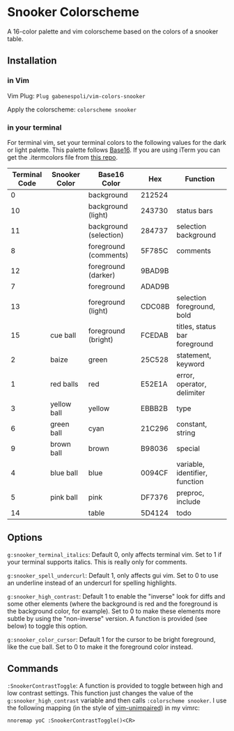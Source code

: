 # Snooker Colorscheme

A 16-color palette and vim colorscheme based on the colors of a snooker table.

## Installation

### in Vim

Vim Plug:
`Plug gabenespoli/vim-colors-snooker`

Apply the colorscheme:
`colorscheme snooker`

### in your terminal

For terminal vim, set your terminal colors to the following values for the dark or light palette. This palette follows [Base16](https://github.com/chriskempson/base16). If you are using iTerm you can get the .itermcolors file from [this repo](https://github.com/gabenespoli/iterm-color-palettes).

| Terminal Code | Snooker Color  | Base16 Color           | Hex    | Function                       |
| ------------- | -------------- | ---------------------- | ------ | -----------------------------  |
| 0             |                | background             | 212524 |                                |
| 10            |                | background (light)     | 243730 | status bars                    |
| 11            |                | background (selection) | 284737 | selection background           |
| 8             |                | foreground (comments)  | 5F785C | comments                       |
| 12            |                | foreground (darker)    | 9BAD9B |                                |
| 7             |                | foreground             | ADAD9B |                                |
| 13            |                | foreground (light)     | CDC08B | selection foreground, bold     |
| 15            | cue ball       | foreground (bright)    | FCEDAB | titles, status bar foreground  |
| 2             | baize          | green                  | 25C528 | statement, keyword             |
| 1             | red balls      | red                    | E52E1A | error, operator, delimiter     |
| 3             | yellow ball    | yellow                 | EBBB2B | type                           |
| 6             | green ball     | cyan                   | 21C296 | constant, string               |
| 9             | brown ball     | brown                  | B98036 | special                        |
| 4             | blue ball      | blue                   | 0094CF | variable, identifier, function |
| 5             | pink ball      | pink                   | DF7376 | preproc, include               |
| 14            |                | table                  | 5D4124 | todo                           |

## Options

`g:snooker_terminal_italics`: Default 0, only affects terminal vim. Set to 1 if your terminal supports italics. This is really only for comments.

`g:snooker_spell_undercurl`: Default 1, only affects gui vim. Set to 0 to use an underline instead of an undercurl for spelling highlights.

`g:snooker_high_contrast`: Default 1 to enable the "inverse" look for diffs and some other elements (where the background is red and the foreground is the background color, for example). Set to 0 to make these elements more subtle by using the "non-inverse" version. A function is provided (see below) to toggle this option.

`g:snooker_color_cursor`: Default 1 for the cursor to be bright foreground, like the cue ball. Set to 0 to make it the foreground color instead.

## Commands

`:SnookerContrastToggle`: A function is provided to toggle between high and low contrast settings. This function just changes the value of the `g:snooker_high_contrast` variable and then calls `:colorscheme snooker`. I use the following mapping (in the style of [vim-unimpaired](https://github.com/tpope/vim-unimpaired)) in my vimrc:

```vim
nnoremap yoC :SnookerContrastToggle()<CR>
```
